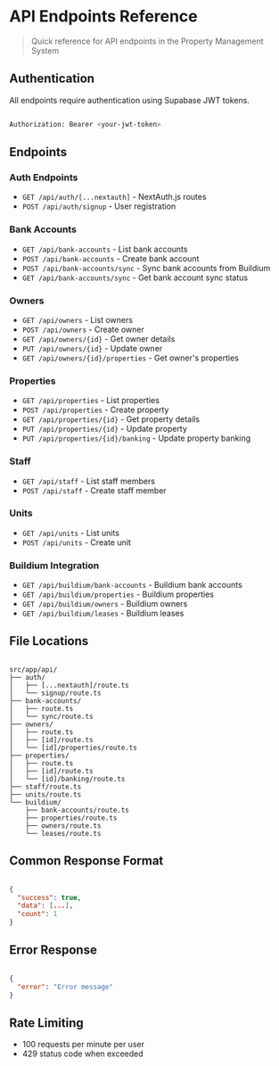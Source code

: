 # API Endpoints Reference

> Quick reference for API endpoints in the Property Management System

## Authentication

All endpoints require authentication using Supabase JWT tokens.

```bash

Authorization: Bearer <your-jwt-token>

```

## Endpoints

### Auth Endpoints

- `GET /api/auth/[...nextauth]` - NextAuth.js routes
- `POST /api/auth/signup` - User registration

### Bank Accounts

- `GET /api/bank-accounts` - List bank accounts
- `POST /api/bank-accounts` - Create bank account
- `POST /api/bank-accounts/sync` - Sync bank accounts from Buildium
- `GET /api/bank-accounts/sync` - Get bank account sync status

### Owners

- `GET /api/owners` - List owners
- `POST /api/owners` - Create owner
- `GET /api/owners/{id}` - Get owner details
- `PUT /api/owners/{id}` - Update owner
- `GET /api/owners/{id}/properties` - Get owner's properties

### Properties

- `GET /api/properties` - List properties
- `POST /api/properties` - Create property
- `GET /api/properties/{id}` - Get property details
- `PUT /api/properties/{id}` - Update property
- `PUT /api/properties/{id}/banking` - Update property banking

### Staff

- `GET /api/staff` - List staff members
- `POST /api/staff` - Create staff member

### Units

- `GET /api/units` - List units
- `POST /api/units` - Create unit

### Buildium Integration

- `GET /api/buildium/bank-accounts` - Buildium bank accounts
- `GET /api/buildium/properties` - Buildium properties
- `GET /api/buildium/owners` - Buildium owners
- `GET /api/buildium/leases` - Buildium leases

## File Locations

```text

src/app/api/
├── auth/
│   ├── [...nextauth]/route.ts
│   └── signup/route.ts
├── bank-accounts/
│   ├── route.ts
│   └── sync/route.ts
├── owners/
│   ├── route.ts
│   ├── [id]/route.ts
│   └── [id]/properties/route.ts
├── properties/
│   ├── route.ts
│   ├── [id]/route.ts
│   └── [id]/banking/route.ts
├── staff/route.ts
├── units/route.ts
└── buildium/
    ├── bank-accounts/route.ts
    ├── properties/route.ts
    ├── owners/route.ts
    └── leases/route.ts

```

## Common Response Format

```json

{
  "success": true,
  "data": [...],
  "count": 1
}

```

## Error Response

```json

{
  "error": "Error message"
}

```

## Rate Limiting

- 100 requests per minute per user
- 429 status code when exceeded

